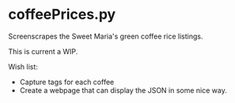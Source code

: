coffeePrices.py
===============

Screenscrapes the Sweet Maria's green coffee rice listings.

This is current a WIP.

Wish list:
* Capture tags for each coffee
* Create a webpage that can display the JSON in some nice way.
